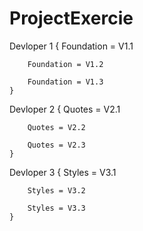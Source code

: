 # ProjectExercie

Devloper 1
    {
        Foundation = V1.1

        Foundation = V1.2

        Foundation = V1.3
    }

Devloper 2
    {
        Quotes = V2.1

        Quotes = V2.2

        Quotes = V2.3
    }

Devloper 3
    {
        Styles = V3.1

        Styles = V3.2
        
        Styles = V3.3
    }    